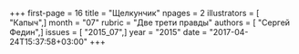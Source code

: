 +++
first-page = 16
title = "Щелкунчик"
npages = 2
illustrators = [ "Капыч",]
month = "07"
rubric = "Две трети правды"
authors = [ "Сергей Федин",]
issues = [ "2015_07",]
year = "2015"
date = "2017-04-24T15:37:58+03:00"
+++
